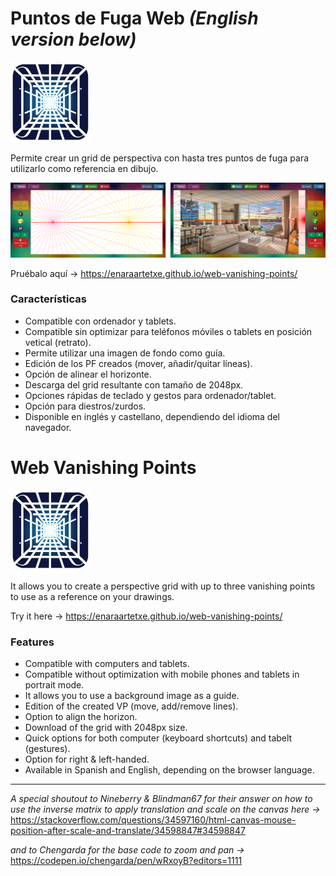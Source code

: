 # Puntos de Fuga Web *(English version below)*


![](https://github.com/enaraartetxe/web-vanishing-points/blob/main/images/icon_128x128.png)

Permite crear un grid de perspectiva con hasta tres puntos de fuga para utilizarlo como referencia en dibujo.

![](https://github.com/enaraartetxe/web-vanishing-points/blob/main/images/thumb.png)

Pruébalo aquí -> https://enaraartetxe.github.io/web-vanishing-points/
### Características
- Compatible con ordenador y tablets.
- Compatible sin optimizar para teléfonos móviles o tablets en posición vetical (retrato).
- Permite utilizar una imagen de fondo como guía.
- Edición de los PF creados (mover, añadir/quitar líneas).
- Opción de alinear el horizonte.
- Descarga del grid resultante con tamaño de 2048px.
- Opciones rápidas de teclado y gestos para ordenador/tablet.
- Opción para diestros/zurdos.
- Disponible en inglés y castellano, dependiendo del idioma del navegador.


# Web Vanishing Points

![](https://github.com/enaraartetxe/web-vanishing-points/blob/main/images/icon_128x128.png)

It allows you to create a perspective grid with up to three vanishing points to use as a reference on your drawings.

Try it here -> https://enaraartetxe.github.io/web-vanishing-points/

### Features
- Compatible with computers and tablets.
- Compatible without optimization with mobile phones and tablets in portrait mode.
- It allows you to use a background image as a guide.
- Edition of the created VP (move, add/remove lines).
- Option to align the horizon.
- Download of the grid with 2048px size.
- Quick options for both computer (keyboard shortcuts) and tabelt (gestures).
- Option for right & left-handed.
- Available in Spanish and English, depending on the browser language.

---
*A special shoutout to Nineberry & Blindman67 for their answer on how to use the inverse matrix to apply translation and scale on the canvas here ->* https://stackoverflow.com/questions/34597160/html-canvas-mouse-position-after-scale-and-translate/34598847#34598847

*and to Chengarda for the base code to zoom and pan ->* https://codepen.io/chengarda/pen/wRxoyB?editors=1111
